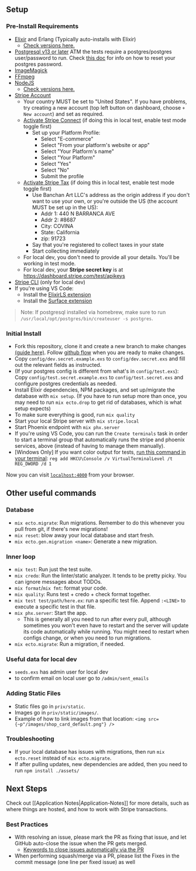 ## Setup

### Pre-Install Requirements
- [Elixir](https://elixir-lang.org/install.html) and Erlang (Typically auto-installs with Elixir)
  - [Check versions here.](https://github.com/BanchanArt/banchan/blob/main/Dockerfile#L15-L16)
- [Postgresql v13 or later](https://wiki.postgresql.org/wiki/Detailed_installation_guides) ATM the tests require a postgres/postgres user/password to run. Check [this doc](https://academind.com/tutorials/postgresql-start-stop-uninstall-upgrade-server#resetting-the-root-user-password  ) for info on how to reset your postgres password. 
- [ImageMagick](https://imagemagick.org/)
- [FFmpeg](https://ffmpeg.org/download.html)
- [NodeJS](https://nodejs.org/en/download/)
  - [Check versions here.](https://github.com/BanchanArt/banchan/blob/main/Dockerfile#L27)
- [Stripe Account](https://stripe.com)
  - Your country MUST be set to "United States". If you have problems, try creating a new account (top left button on dashboard, choose `+ New account`) and set as required.
  - [Activate Stripe Connect](https://dashboard.stripe.com/setup/connect/activate) (if doing this in local test, enable test mode toggle first)
    - Set up your Platform Profile:
      - Select "E-commerce"
      - Select "From your platform's website or app"
      - Select "Your Platform's name"
      - Select "Your Platform"
      - Select "Yes"
      - Select "No"
      - Submit the profile
  - [Activate Stripe Tax](https://dashboard.stripe.com/setup/tax/activate) (if doing this in local test, enable test mode toggle first)
    - Use Banchan Art LLC's address as the origin address if you don't want to use your own, or you're outside the US (the account MUST be set up in the US):
      - Addr 1: 440 N BARRANCA AVE
      - Addr 2: #8687
      - City: COVINA
      - State: California
      - zip: 91723
    - Say that you're registered to collect taxes in your state
    - Start collecting immediately
  - For local dev, you don't need to provide all your details. You'll be working in test mode.
  - For local dev, your **Stripe secret key** is at https://dashboard.stripe.com/test/apikeys
- [Stripe CLI](https://stripe.com/docs/stripe-cli) (only for local dev)
- If you're using VS Code:
  - Install the [ElixirLS extension](https://marketplace.visualstudio.com/items?itemName=JakeBecker.elixir-ls)
  - Install the [Surface extension](https://marketplace.visualstudio.com/items?itemName=msaraiva.surface)

> Note: If postgresql installed via homebrew, make sure to run `/usr/local/opt/postgres/bin/createuser -s postgres`.

### Initial Install

- Fork this repository, clone it and create a new branch to make changes [(guide here)](https://docs.github.com/en/get-started/quickstart/contributing-to-projects). Follow [github flow](https://docs.github.com/en/get-started/quickstart/github-flow) when you are ready to make changes.
- Copy `config/dev.secret.example.exs` to `config/dev.secret.exs` and fill out the relevant fields as instructed.
- (If your postgres config is different from what's in `config/test.exs`): Copy `config/test.secret.example.exs` to `config/test.secret.exs` and configure postgres credentials as needed.
- Install Elixir dependencies, NPM packages, and set up/migrate the database with `mix setup`. (If you have to run setup more than once, you may need to run `mix ecto.drop` to get rid of databases, which is what setup expects)
- To make sure everything is good, run `mix quality`
- Start your local Stripe server with `mix stripe.local`
- Start Phoenix endpoint with `mix phx.server`
- If you're using VS Code, you can run the `Create terminals` task in order to start a terminal group that automatically runs the stripe and phoenix services, above (instead of having to manage them manually).
- [Windows Only] If you want color output for tests, [run this command in your terminal](https://hexdocs.pm/mix/1.13/Mix.Tasks.Test.html#module-coloring): `reg add HKCU\Console /v VirtualTerminalLevel /t REG_DWORD /d 1`

Now you can visit [`localhost:4000`](http://localhost:4000) from your browser.

## Other useful commands

### Database

- `mix ecto.migrate`: Run migrations. Remember to do this whenever you pull from git, if there's new migrations!
- `mix reset`: blow away your local database and start fresh.
- `mix ecto.gen.migration <name>`: Generate a new migration.

### Inner loop

- `mix test`: Run just the test suite.
- `mix credo`: Run the linter/static analyzer. It tends to be pretty picky. You can ignore messages about TODOs.
- `mix format`/`mix fmt`: format your code.
- `mix quality`: Runs test + credo + check format together.
- `mix test test/path/here.ex`: run a specific test file. Append `:<LINE>` to execute a specific test in that file.
- `mix phx.server`: Start the app.
  - This is generally all you need to run after every pull, although sometimes you won't even have to restart and the server will update its code automatically while running. You might need to restart when configs change, or when you need to run migrations.
- `mix ecto.migrate`: Run a migration, if needed.

### Useful data for local dev
- `seeds.exs` has admin user for local dev
- to confirm email on local user go to `/admin/sent_emails`

### Adding Static Files

- Static files go in `priv/static`.
- Images go in `priv/static/images/`.
- Example of how to link images from that location: `<img src={~p"/images/shop_card_default.png"} />`

### Troubleshooting

- If your local database has issues with migrations, then run `mix ecto.reset` instead of `mix ecto.migrate`.
- If after pulling updates, new dependencies are added, then you need to run `npm install ./assets/`

## Next Steps

Check out [[Application Notes|Application-Notes]] for more details, such as where things are hosted, and how to work with Stripe transactions.

### Best Practices
- With resolving an issue, please mark the PR as fixing that issue, and let GitHub auto-close the issue when the PR gets merged.
  - [Keywords to close issues automatically via the PR ](https://docs.github.com/en/issues/tracking-your-work-with-issues/linking-a-pull-request-to-an-issue#linking-a-pull-request-to-an-issue-using-a-keyword)
- When performing squash/merge via a PR, please list the Fixes in the commit message (one line per fixed issue) as well
